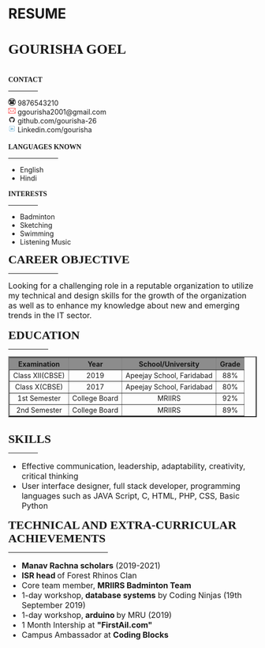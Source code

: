 <html>
<head>
<link rel="stylesheet" href="style.css">
	
</head>
<body style="Calibri">
	<h1> RESUME</h1>
		<font face="HP Simplified Light" color="">
	<h1>GOURISHA GOEL </h1>  
</font>
<div>
<br>
<font face="HP Simplified Light" color=""><b>CONTACT</b></font>
<hr width="12%">
<img src="1.png" height=15px> 9876543210<br>
<img src="2.png" height=15px> ggourisha2001@gmail.com<br> 
<img src="3.png" height=15px> github.com/gourisha-26<br>
<img src="4.png" height=15px border="white" > Linkedin.com/gourisha
<br><br>
<font face="HP Simplified Light" color=""><b>LANGUAGES KNOWN</b></font>
<hr width="20%">
<ul>
	<li>English</li>
	<li>Hindi</li>	
</ul>
<font face="HP Simplified Light" color=""><b>INTERESTS</b></font>
<hr width="12%">
<ul>
	<li>Badminton</li>
	<li>Sketching</li>
	<li>Swimming</li>
	<li>Listening Music</li>	
</ul>
</div>
<font face="HP Simplified Light" size="5"><b>CAREER OBJECTIVE</b> </font><hr width="20%" color="black" align="left">
<font size="3">
Looking for a challenging role in a reputable organization to utilize my technical and design skills for the growth of the organization as well as to enhance my knowledge about new and emerging trends in the IT sector.<br></font><br>
<font face="HP Simplified Light" size="5"><b>EDUCATION</b></font><hr width="16%" color="black" align="left">
<table border=2 cellpadding="2" cellspacing="2" >
  <font size="3">
  <tr align="center" bgcolor="#8c8c8c">
    <th>Examination</th>
    <th>Year </th>
    <th>School/University</th>
    <th>Grade</th>
  </tr>
  <tr align="center">
    <td>Class XII(CBSE)</td>
    <td>2019</td>
    <td>Apeejay School, Faridabad</td>
    <td>88%</td>
  </tr>
  <tr align="center">
    <td>Class X(CBSE)</td>
    <td>2017</td>
    <td>Apeejay School, Faridabad</td>
    <td>80%</td>
  </tr>
  <tr align="center">
    <td>1st Semester</td>
    <td>College Board</td>
    <td>MRIIRS</td>
    <td>92%</td>
  </tr>
  <tr align="center">
    <td>2nd Semester</td>
    <td>College Board</td>
    <td>MRIIRS</td>
    <td>89%</td>
  </tr>
</font>
</table><br>
<font face="HP Simplified Light" size="5"><b>SKILLS</b> </font><hr width="12%" color="black" align="left">
<font size="3">
<ul>
	<li>Effective communication, leadership, adaptability, creativity, critical thinking</li>
	<li>User interface designer, full stack developer, programming languages such as JAVA Script, C, HTML, PHP, CSS, Basic Python</li>
</ul>
</font>

<font face="HP Simplified Light" size="5"><b>TECHNICAL AND EXTRA-CURRICULAR ACHIEVEMENTS</b></font><hr width="40%" color="black" align="left">
<font size="3">
	<ul>
		<li><b>Manav Rachna scholars</b> (2019-2021)</li>
		<li><b>ISR head </b>of Forest Rhinos Clan</li>
		<li>Core team member, <b>MRIIRS Badminton Team </b></li> 
		<li>1-day workshop,<b> database systems</b>  by Coding Ninjas (19th September 2019)</li>
		<li>1-day workshop,<b> arduino </b> by MRU (2019)</li>
		<li>1 Month Intership at <b>"FirstAil.com"</b> </li>
		<li>Campus Ambassador at <b>Coding Blocks</b></li> 
</ul>
</font>
</body>
</html>
